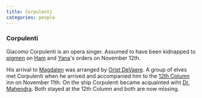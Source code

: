 ```yaml
---
title: Corpulenti
categories: people
---
```


### Corpulenti

Giacomo Corpulenti is an opera singer. Assumed to have been kidnapped to [pigmen](pigmen) on [Ham](Ham) and [Yana](Yana)'s orders on November 12th. 

His arrival to [Magdalen](Magdalen) was arranged by [Orist DeVaere](OristDeVaere). A group of elves met Corpulenti when he arrived and accompanied him to the [12th Column](TwelthColumn) inn on November 11th. On the ship Corpulenti became acquainted wiht [Dr. Mahendra](Mahenda). Both stayed at the 12th Column and both are now missing.
